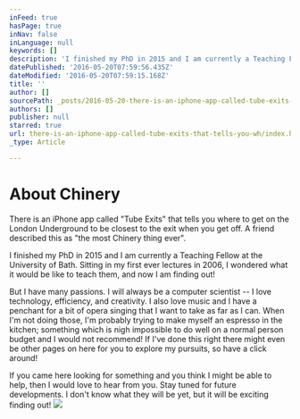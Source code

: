 ```yaml
---
inFeed: true
hasPage: true
inNav: false
inLanguage: null
keywords: []
description: 'I finished my PhD in 2015 and I am currently a Teaching Fellow at the University of Bath. Sitting in my first ever lectures in 2006, I wondered what it would be like to teach them, and now I am finding out!'
datePublished: '2016-05-20T07:59:56.435Z'
dateModified: '2016-05-20T07:59:15.168Z'
title: ''
author: []
sourcePath: _posts/2016-05-20-there-is-an-iphone-app-called-tube-exits-that-tells-you-wh.md
authors: []
publisher: null
starred: true
url: there-is-an-iphone-app-called-tube-exits-that-tells-you-wh/index.html
_type: Article

---
```

# About Chinery

There is an iPhone app called "Tube Exits" that tells you where to get on the London Underground to be closest to the exit when you get off. A friend described this as "the most Chinery thing ever".

I finished my PhD in 2015 and I am currently a Teaching Fellow at the University of Bath. Sitting in my first ever lectures in 2006, I wondered what it would be like to teach them, and now I am finding out!

But I have many passions. I will always be a computer scientist -- I love technology, efficiency, and creativity. I also love music and I have a penchant for a bit of opera singing that I want to take as far as I can. When I'm not doing those, I'm probably trying to make myself an espresso in the kitchen; something which is nigh impossible to do well on a normal person budget and I would not recommend! If I've done this right there might even be other pages on here for you to explore my pursuits, so have a click around!

If you came here looking for something and you think I might be able to help, then I would love to hear from you. Stay tuned for future developments. I don't know what they will be yet, but it will be exciting finding out!
![](https://the-grid-user-content.s3-us-west-2.amazonaws.com/ed53ad5b-34f2-4532-9200-a2f9ce98c723.jpg)